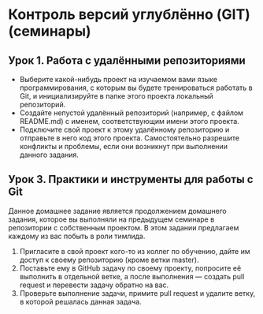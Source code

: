 # Контроль версий углублённо (GIT) (семинары)

## Урок 1. Работа с удалёнными репозиториями

+ Выберите какой-нибудь проект на изучаемом вами языке программирования, с которым вы будете тренироваться работать в Git, и инициализируйте в папке этого проекта локальный репозиторий.
+ Создайте непустой удалённый репозиторий (например, с файлом README.md) с именем, соответствующим имени этого проекта.
+ Подключите свой проект к этому удалённому репозиторию и отправьте в него код этого проекта. Самостоятельно разрешите конфликты и проблемы, если они возникнут при выполнении данного задания.

## Урок 3. Практики и инструменты для работы с Git
Данное домашнее задание является продолжением домашнего задания, которое вы выполняли на предыдущем семинаре в репозитории с собственным проектом.
В этом задании предлагаем каждому из вас побыть в роли тимлида.

1. Пригласите в свой проект кого-то из коллег по обучению, дайте им доступ к своему репозиторию (кроме ветки master).
2. Поставьте ему в GitHub задачу по своему проекту, попросите её выполнить в отдельной ветке, а после выполнения — создать pull request и перевести задачу обратно на вас.
3. Проверьте выполнение задачи, примите pull request и удалите ветку, в которой решалась данная задача.
